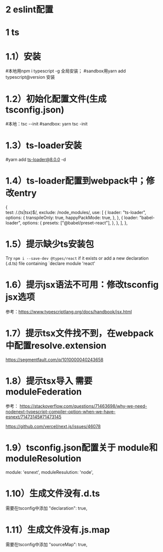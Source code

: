 # 2 eslint配置



# 1 ts
# 1.1）安装
#本地用npm i typescript -g 全局安装；
#sandbox用yarn add typescript@version 安装
# 1.2）初始化配置文件(生成tsconfig.json)
#本地：tsc --init
#sandbox: yarn tsc -init
# 1.3）ts-loader安装
#yarn add ts-loader@8.0.0 -d 
# 1.4）ts-loader配置到webpack中；修改entry

{   
    test: /\.(ts|tsx)$/,
    exclude: /node_modules/,
    use: [
        {
        loader: "ts-loader",
        options: {
            transpileOnly: true,
            happyPackMode: true,
        },
        },
        {
        loader: "babel-loader",
        options: {
            presets: ["@babel/preset-react"],
        },
        },
    ],
},

# 1.5）提示缺少ts安装包
Try `npm i --save-dev @types/react` if it exists or add a new declaration (.d.ts) file containing `declare module 'react'
# 1.6）提示jsx语法不可用：修改tsconfig jsx选项
参考：https://www.typescriptlang.org/docs/handbook/jsx.html

# 1.7）提示tsx文件找不到，在webpack中配置resolve.extension
https://segmentfault.com/q/1010000040243658

# 1.8）提示tsx导入 需要moduleFederation
参考：
https://stackoverflow.com/questions/71463698/why-we-need-nodenext-typescript-compiler-option-when-we-have-esnext/71473145#71473145

https://github.com/vercel/next.js/issues/46078

# 1.9）tsconfig.json配置关于 module和moduleResolution
module: 'esnext',
moduleResulution: 'node',

# 1.10）生成文件没有.d.ts
需要在tsconfig中添加    "declaration": true,
# 1.11）生成文件没有.js.map
需要在tsconfig中添加    "sourceMap": true,